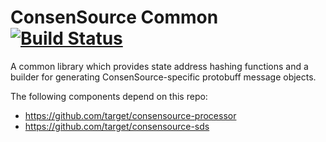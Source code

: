 # ConsenSource Common [![Build Status](https://travis-ci.org/target/consensource-common.svg?branch=master)](https://travis-ci.org/target/consensource-common)

A common library which provides state address hashing functions and a builder for generating ConsenSource-specific protobuff message objects.

The following components depend on this repo: 
- https://github.com/target/consensource-processor
- https://github.com/target/consensource-sds
